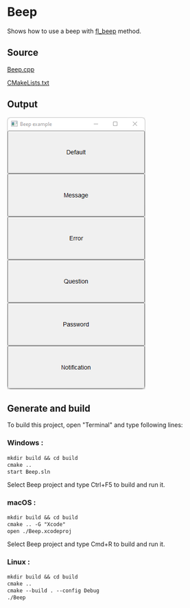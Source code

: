 # Beep

Shows how to use a beep with [fl_beep](https://www.fltk.org/doc-1.3/group__group__comdlg.html#ga7df367b297d2b2d1af087e1adbf3c265) method.

## Source

[Beep.cpp](Beep.cpp)

[CMakeLists.txt](CMakeLists.txt)

## Output

![output](../../../docs/Pictures/Examples/Beep.png)

## Generate and build

To build this project, open "Terminal" and type following lines:

### Windows :

``` shell
mkdir build && cd build
cmake .. 
start Beep.sln
```

Select Beep project and type Ctrl+F5 to build and run it.

### macOS :

``` shell
mkdir build && cd build
cmake .. -G "Xcode"
open ./Beep.xcodeproj
```

Select Beep project and type Cmd+R to build and run it.

### Linux :

``` shell
mkdir build && cd build
cmake .. 
cmake --build . --config Debug
./Beep
```
